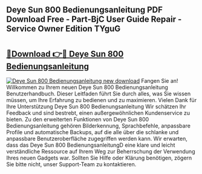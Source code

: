 ## Deye Sun 800 Bedienungsanleitung PDF Download Free - Part-BjC User Guide Repair - Service Owner Edition TYguG

# <h2><a href="http://df0q9r.blite.top/?on=Deye+Sun+800+Bedienungsanleitung">🔗Download 👉🔴 Deye Sun 800 Bedienungsanleitung</a></h2>

[![Deye Sun 800 Bedienungsanleitung new download](https://i.imgur.com/lujVjoI.png)](http://df0q9r.blite.top/?on=Deye+Sun+800+Bedienungsanleitung)
Fangen Sie an! Willkommen zu Ihrem neuen Deye Sun 800 Bedienungsanleitung Benutzerhandbuch. Dieser Leitfaden führt Sie durch alles, was Sie wissen müssen, um Ihre Erfahrung zu bedienen und zu maximieren. Vielen Dank für Ihre Unterstützung Deye Sun 800 Bedienungsanleitung Wir schätzen Ihr Feedback und sind bestrebt, einen außergewöhnlichen Kundenservice zu bieten. Zu den erweiterten Funktionen von Deye Sun 800 Bedienungsanleitung gehören Bilderkennung, Sprachbefehle, anpassbare Profile und automatische Backups, auf die alle über die schlanke und anpassbare Benutzeroberfläche zugegriffen werden kann. Wir erwarten, dass das Deye Sun 800 BedienungsanleitungD eine klare und leicht verständliche Ressource auf Ihrem Weg zur Beherrschung der Verwendung Ihres neuen Gadgets war. Sollten Sie Hilfe oder Klärung benötigen, zögern Sie bitte nicht, unser Support-Team zu kontaktieren.
